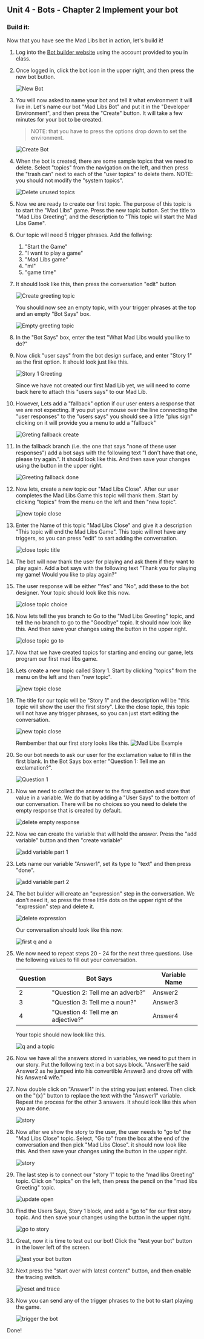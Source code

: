 ## Unit 4 - Bots - Chapter 2 Implement your bot


### Build it:

Now that you have see the Mad Libs bot in action, let's build it!


1. Log into the [Bot builder website](https://va.ai.dynamics.com) using the account provided to you in class. 
   
1. Once logged in, click the bot icon in the upper right, and then press the new bot button.

    ![New Bot](./img/mlbot01.png)

1. You will now asked to name your bot and tell it what environment it will live in. Let's name our bot "Mad Libs Bot" and put it in the "Developer Environment", and then press the "Create" button. It will take a few minutes for your bot to be created.
   
    > NOTE: that you have to press the options drop down to set the environment. 

    ![Create Bot](./img/mlbot02.png)

1. When the bot is created, there are some sample topics that we need to delete. Select "topics" from the navigation on the left, and then press the "trash can" next to each of the "user topics" to delete them. NOTE: you should not modify the "system topics".

    ![Delete unused topics](./img/mlbot03.png)

1. Now we are ready to create our first topic. The purpose of this topic is to start the "Mad Libs" game. Press the new topic button. Set the title to "Mad Libs Greeting", and the description to "This topic will start the Mad Libs Game". 
   
1. Our topic will need 5 trigger phrases. Add the follwing:
   1. "Start the Game"
   1. "I want to play a game"
   1. "Mad Libs game"
   1. "ml"
   1. "game time"

1. It should look like this, then press the conversation "edit" button

    ![Create greeting topic](./img/mlbot04.png)

    You should now see an empty topic, with your trigger phrases at the top and an empty "Bot Says" box.

    ![Empty greeting topic](./img/mlbot05.png)

1. In the "Bot Says" box, enter the text "What Mad Libs would you like to do?"

1.  Now click "user says" from the bot design surface, and enter "Story 1" as the first option. It should look just like this. 

    ![Story 1 Greeting](./img/mlbot06.png)

    Since we have not created our first Mad Lib yet, we will need to come back here to attach this "users says" to our Mad Lib. 

1. However, Lets add a "fallback" option if our user enters a response that we are not expecting. If you put your mouse over the line connecting the "user responses" to the "users says" you should see a little "plus sign" clicking on it will provide you a menu to add a "fallback"

    ![Greting fallback create](./img/mlbot07.png)

1. In the fallback branch (i.e. the one that says "none of these user responses") add a bot says with the following text "I don't have that one, please try again.". It should look like this. And then save your changes using the button in the upper right. 

    ![Greeting fallback done](./img/mlbot08.png)

1. Now lets, create a new topic our "Mad Libs Close". After our user completes the Mad Libs Game this topic will thank them. Start by clicking "topics" from the menu on the left and then "new topic".

    ![new topic close](./img/mlbot09.png)

1. Enter the Name of this topic "Mad Libs Close" and give it a description "This topic will end the Mad Libs Game". This topic will not have any triggers, so you can press "edit" to sart adding the conversation. 

    ![close topic title](./img/mlbot10.png)

1. The bot will now thank the user for playing and ask them if they want to play again. Add a bot says with the following text "Thank you for playing my game! Would you like to play again?"

1. The user response will be either "Yes" and "No", add these to the bot designer. Your topic should look like this now. 

    ![close topic choice](./img/mlbot11.png)

1. Now lets tell the yes branch to Go to the "Mad Libs Greeting" topic, and tell the no branch to go to the "Goodbye" topic. It should now look like this. And then save your changes using the button in the upper right. 

    ![close topic go to](./img/mlbot12.png)

1.  Now that we have created topics for starting and ending our game, lets program our first mad libs game. 

1. Lets create a new topic called Story 1.  Start by clicking "topics" from the menu on the left and then "new topic".

    ![new topic close](./img/mlbot09.png)

1. The title for our topic will be "Story 1" and the description will be "this topic will show the user the first story". Like the close topic, this topic will not have any trigger phrases, so you can just start editing the conversation. 

    ![new topic close](./img/mlbot13.png)

    Rembember that our first story looks like this.
    ![Mad Libs Example](./img/ml01.png)

1.  So our bot needs to ask our user for the exclamation value to fill in the first blank. In the Bot Says box enter "Question 1: Tell me an exclamation?".

    ![Question 1](./img/mlbot14.png)

1. Now we need to collect the answer to the first question and store that value in a variable. We do that by adding a "User Says" to the bottom of our conversation. There will be no choices so you need to delete the empty response that is created by default.  

    ![delete empty response](./img/mlbot15.png)

1. Now we can create the variable that will hold the answer. Press the "add variable" button and then "create variable" 

    ![add variable part 1](./img/mlbot16.png)

1. Lets name our variable "Answer1", set its type to "text" and then press "done".

    ![add variable part 2](./img/mlbot17.png)

1. The bot builder will create an "expression" step in the conversation. We don't need it, so press the three little dots on the upper right of the "expression" step and delete it. 

    ![delete expression](./img/mlbot18.png)

    Our conversation should look like this now. 

    ![first q and a](./img/mlbot19.png)

1. We now need to repeat steps 20 - 24 for the next three questions. Use the following values to fill out your conversation. 


    | Question | Bot Says | Variable Name |
    | -------- | -------- | -------------- |
    | 2 | "Question 2: Tell me an adverb?" | Answer2 |
    | 3 | "Question 3: Tell me a noun?" | Answer3 |
    | 4 | "Question 4: Tell me an adjective?" | Answer4 |

    Your topic should now look like this.
 
    ![q and a topic](./img/mlbot20.png)

1.  Now we have all the answers stored in variables, we need to put them in our story. Put the following text in a bot says block. "Answer1! he said Answer2 as he jumped into his convertible Answer3 and drove off with his Answer4 wife." 

1. Now double click on "Answer1" in the string you just entered. Then click on the "{x}" button to replace the text with the "Answer1" variable. Repeat the process for the other 3 answers. It should look like this when you are done. 

    ![story](./img/mlbot21.png)

1. Now after we show the story to the user, the user needs to "go to" the "Mad Libs Close" topic. Select, "Go to" from the box at the end of the conversation and then pick "Mad Libs Close". it should now look like this. And then save your changes using the button in the upper right. 

    ![story](./img/mlbot22.png)

1. The last step is to connect our "story 1" topic to the "mad libs Greeting" topic. Click on "topics" on the left, then press the pencil on the "mad libs Greeting" topic. 

    ![update open](./img/mlbot23.png)

1. Find the Users Says, Story 1 block, and add a "go to" for our first story topic. And then save your changes using the button in the upper right. 

    ![go to story](./img/mlbot24.png)

1. Great, now it is time to test out our bot! Click the "test your bot" button in the lower left of the screen.

    ![test your bot button ](./img/mlbot25.png)

1. Next press the "start over with latest content" button, and then enable the tracing switch. 

    ![reset and trace](./img/mlbot26.png)

1. Now you can send any of the trigger phrases to the bot to start playing the game.

    ![trigger the bot](./img/mlbot27.png)

Done!